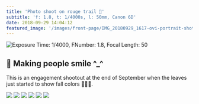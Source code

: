 ```yaml
---
title: 'Photo shoot on rouge trail 🌳'
subtitle: 'f: 1.8, t: 1/4000s, l: 50mm, Canon 6D'
date: 2018-09-29 14:04:12
featured_image: '/images/front-page/IMG_20180929_1617-ovi-portrait-shot-rouge-park-1600x1100.jpg'
---
```


![Exposure Time: 1/4000, FNumber: 1.8, Focal Length: 50](/images/front-page/IMG_20180929_1617-ovi-portrait-shot-rouge-park-1600x1100.jpg)

## 📸 Making people smile ^_^
This is an engagement shootout at the end of September when the leaves just started to show fall colors 🍁🍁🍁.


<div class="gallery" data-columns="3">
	<img src="/images/2018-09/IMG_20180929_1584-eshoot-at-vista-trail-1500x1000.jpg" />
	<img src="/images/2018-09/IMG_20180929_1501-eshoot-at-vista-trail-1500x1000.jpg" />
	<img src="/images/2018-09/IMG_20180929_1379-eshoot-at-vista-trail-1500x1000.jpg" />
	<img src="/images/2018-09/IMG_20180929_1304-eshoot-at-vista-trail-1500x1000.jpg" />
	<img src="/images/2018-09/IMG_20180929_1224-eshoot-at-vista-trail-1500x1000.jpg" />
	<img src="/images/2018-09/IMG_20180929_1471-eshoot-at-vista-trail-1500x1000.jpg" />
</div>
